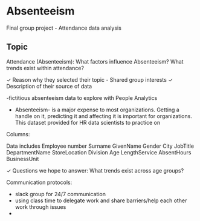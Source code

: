 # Absenteeism
Final group project - Attendance data analysis

## Topic

Attendance (Absenteeism): What factors influence Absenteeism? What trends exist within attendance?

✓ Reason why they selected their topic - Shared group interests
✓ Description of their source of data 

-fictitious absenteeism data to explore with People Analytics
- Absenteeism- is a major expense to most organizations. Getting a handle on it, predicting it and affecting it is important for organizations. This dataset provided for HR data scientists to practice on

Columns:

Data includes
Employee number
Surname
GivenName
Gender
City
JobTitle
DepartmentName
StoreLocation
Division
Age
LengthService
AbsentHours
BusinessUnit

✓ Questions we hope to answer: What trends exist across age groups?

Communication protocols:
- slack group for 24/7 communication
- using class time to delegate work and share barriers/help each other work through issues
- 

